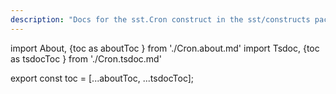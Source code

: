 ```yaml
---
description: "Docs for the sst.Cron construct in the sst/constructs package"
---
```


import About, {toc as aboutToc } from './Cron.about.md'
import Tsdoc, {toc as tsdocToc } from './Cron.tsdoc.md'

<About />
<Tsdoc />

export const toc = [...aboutToc, ...tsdocToc];
